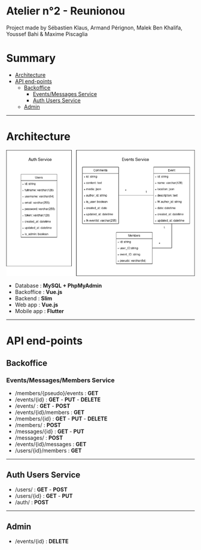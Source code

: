 # Atelier n°2 - Reunionou

Project made by Sébastien Klaus, Armand Pérignon, Malek Ben Khalifa, Youssef Bahi & Maxime Piscaglia

# Summary

- [Architecture](#architecture)
- [API end-points](#api-end-points)
  - [Backoffice](#backoffice)
    - [Events/Messages Service](#eventsmessages-service)
    - [Auth Users Service](#auth-users-service)
  - [Admin](#admin)

---

# Architecture

<p align="center">
<img src="mcd.drawio.png" alt="Reunionou structure" width="600"/>
</p>

- Database : **MySQL + PhpMyAdmin**
- Backoffice : **Vue.js**
- Backend : **Slim**
- Web app : **Vue.js**
- Mobile app : **Flutter**

---

# API end-points

## Backoffice

### Events/Messages/Members Service

- /members/{pseudo}/events : **GET**
- /events/{id} : **GET** - **PUT** - **DELETE**
- /events/ : **GET** - **POST**
- /events/{id}/members : **GET**
- /members/{id} : **GET** - **PUT** - **DELETE**
- /members/ : **POST**
- /messages/{id} : **GET** - **PUT**
- /messages/ : **POST**
- /events/{id}/messages : **GET**
- /users/{id}/members : **GET**

---

## Auth Users Service

- /users/ : **GET** - **POST**
- /users/{id} : **GET** - **PUT**
- /auth/ : **POST**

---

## Admin

- /events/{id} : **DELETE**
